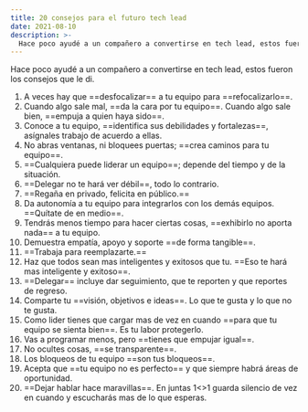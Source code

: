 ```yaml
---
title: 20 consejos para el futuro tech lead
date: 2021-08-10
description: >-
  Hace poco ayudé a un compañero a convertirse en tech lead, estos fueron los consejos que le di.
---
```


Hace poco ayudé a un compañero a convertirse en tech lead, estos fueron los consejos que le di.

1. A veces hay que ==desfocalizar== a tu equipo para ==refocalizarlo==.
1. Cuando algo sale mal, ==da la cara por tu equipo==. Cuando algo sale bien, ==empuja a quien haya sido==.
1. Conoce a tu equipo, ==identifica sus debilidades y fortalezas==, asígnales trabajo de acuerdo a ellas.
1. No abras ventanas, ni bloquees puertas; ==crea caminos para tu equipo==.
1. ==Cualquiera puede liderar un equipo==; depende del tiempo y de la situación.
1. ==Delegar no te hará ver débil==, todo lo contrario.
1. ==Regaña en privado, felicita en público.==
1. Da autonomía a tu equipo para integrarlos con los demás equipos. ==Quítate de en medio==.
1. Tendrás menos tiempo para hacer ciertas cosas, ==exhibirlo no aporta nada== a tu equipo.
1. Demuestra empatía, apoyo y soporte ==de forma tangible==.
1. ==Trabaja para reemplazarte.==
1. Haz que todos sean mas inteligentes y exitosos que tu. ==Eso te hará mas inteligente y exitoso==.
1. ==Delegar== incluye dar seguimiento, que te reporten y que reportes de regreso.
1. Comparte tu ==visión, objetivos e ideas==. Lo que te gusta y lo que no te gusta.
1. Como lider tienes que cargar mas de vez en cuando ==para que tu equipo se sienta bien==. Es tu labor protegerlo.
1. Vas a programar menos, pero ==tienes que empujar igual==.
1. No ocultes cosas, ==se transparente==.
1. Los bloqueos de tu equipo ==son tus bloqueos==.
1. Acepta que ==tu equipo no es perfecto== y que siempre habrá áreas de oportunidad.
1. ==Dejar hablar hace maravillas==. En juntas 1<>1 guarda silencio de vez en cuando y escucharás mas de lo que esperas.
